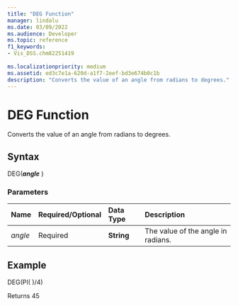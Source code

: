 ```yaml
---
title: "DEG Function" 
manager: lindalu
ms.date: 03/09/2022
ms.audience: Developer
ms.topic: reference
f1_keywords:
- Vis_DSS.chm82251419
 
ms.localizationpriority: medium
ms.assetid: ed3c7e1a-620d-a1f7-2eef-bd3e674b0c1b
description: "Converts the value of an angle from radians to degrees."
---
```


# DEG Function

Converts the value of an angle from radians to degrees.
  
## Syntax

DEG(***angle*** )
  
### Parameters

|**Name**|**Required/Optional**|**Data Type**|**Description**|
|:-----|:-----|:-----|:-----|
| *angle* <br/> |Required  <br/> |**String** <br/> |The value of the angle in radians. |

## Example

DEG(PI( )/4)
  
Returns 45
  